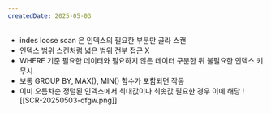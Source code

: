 ```yaml
---
createdDate: 2025-05-03
---
```

- indes loose scan 은 인덱스의 필요한 부분만 골라 스캔
- 인덱스 범위 스캔처럼 넓은 범위 전부 접근 X
- WHERE 기준 필요한 데이터와 필요하지 않은 데이터 구분한 뒤 불필요한 인덱스 키 무시
- 보통 GROUP BY, MAX(), MIN() 함수가 포함되면 작동
- 이미 오름차순 정렬된 인덱스에서 최대값이나 최솟값 필요한 경우 이에 해당
![[SCR-20250503-qfgw.png]]